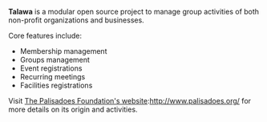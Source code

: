 **Talawa** is a modular open source project to manage group activities of both non-profit organizations and businesses.

Core features include:

- Membership management
- Groups management
- Event registrations
- Recurring meetings
- Facilities registrations

Visit [The Palisadoes Foundation's website](http://www.palisadoes.org/):http://www.palisadoes.org/ for more details on its origin and activities.
